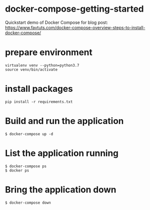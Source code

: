 # docker-compose-getting-started
Quickstart demo of Docker Compose for blog post: https://www.favtuts.com/docker-compose-overview-steps-to-install-docker-compose/


# prepare environment

```
virtualenv venv --python=python3.7
source venv/bin/activate
```

# install packages

```
pip install -r requirements.txt
```

# Build and run the application

```
$ docker-compose up -d
```

# List the application running
```
$ docker-compose ps
$ docker ps
```

# Bring the application down
```
$ docker-compose down
```